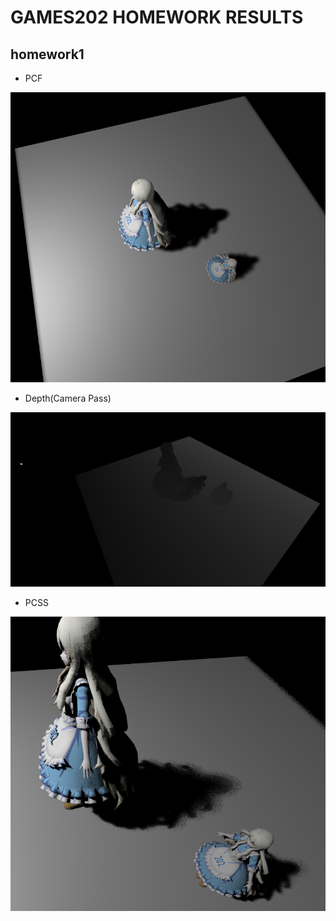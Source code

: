 # GAMES202 HOMEWORK RESULTS

## homework1

- PCF

![PCF](image/PCF.png)

- Depth(Camera Pass)

![Depth](image/camera_pass_depth.png)

- PCSS

![PCSS](image/PCSS.png)

